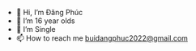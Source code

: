 - 👋 Hi, I’m Đăng Phúc
- 👀 I’m 16 year olds
- 💞️ I’m Single
- 📫 How to reach me buidangphuc2022@gmail.com

<!---
Giới thiệu is a ✨ special ✨ repository because its `README.md` (this file) appears on your GitHub profile.
You can click the Preview link to take a look at your changes.
--->
